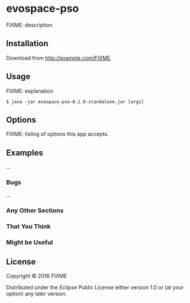 # evospace-pso

FIXME: description

## Installation

Download from http://example.com/FIXME.

## Usage

FIXME: explanation

    $ java -jar evospace-pso-0.1.0-standalone.jar [args]

## Options

FIXME: listing of options this app accepts.

## Examples

...

### Bugs

...

### Any Other Sections
### That You Think
### Might be Useful

## License

Copyright © 2016 FIXME

Distributed under the Eclipse Public License either version 1.0 or (at
your option) any later version.
